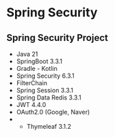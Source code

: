 # Spring Security
## Spring Security Project
- Java 21
- SpringBoot 3.3.1
- Gradle - Kotlin
- Spring Security 6.3.1
- FilterChain
- Spring Session 3.3.1
- Spring Data Redis 3.3.1
- JWT 4.4.0
- OAuth2.0 (Google, Naver)
- - Thymeleaf 3.1.2
